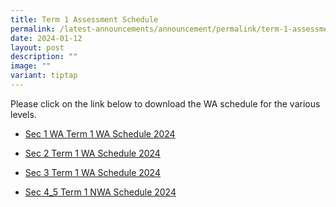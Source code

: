 ```yaml
---
title: Term 1 Assessment Schedule
permalink: /latest-announcements/announcement/permalink/term-1-assessment-schedule/
date: 2024-01-12
layout: post
description: ""
image: ""
variant: tiptap
---
```

<p>Please click on the link below to download the WA schedule for the various levels.</p><p></p><ul data-tight="true" class="tight"><li><p><a href="/files/S1_2024_Term_1_Weighted_Assessment__Overall_Schedule_12_Jan.pdf" rel="noopener noreferrer nofollow" target="_blank">Sec 1 WA Term 1 WA Schedule 2024</a></p></li><li><p><a href="/files/S2_2024_Term_1_Weighted_Assessment__Overall_Schedule_12_Jan.pdf" rel="noopener noreferrer nofollow" target="_blank">Sec 2 Term 1 WA Schedule 2024</a></p></li><li><p><a href="/files/S3_2024_Term_1_Weighted_Assessment__Overall_Schedule_12_Jan.pdf" rel="noopener noreferrer nofollow" target="_blank">Sec 3 Term 1 WA Schedule 2024</a></p></li><li><p><a href="/files/S4_5_2024_Term_1_Weighted_Assessment__Overall_Schedule_12_Jan_.pdf" rel="noopener noreferrer nofollow" target="_blank">Sec 4_5 Term 1 NWA Schedule 2024</a></p></li></ul><p></p><p></p>